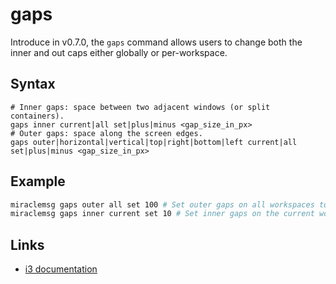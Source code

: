 # gaps
Introduce in v0.7.0, the `gaps` command allows users to change both
the inner and out caps either globally or per-workspace.

## Syntax
```
# Inner gaps: space between two adjacent windows (or split containers).
gaps inner current|all set|plus|minus <gap_size_in_px>
# Outer gaps: space along the screen edges.
gaps outer|horizontal|vertical|top|right|bottom|left current|all set|plus|minus <gap_size_in_px>
```

## Example
```sh
miraclemsg gaps outer all set 100 # Set outer gaps on all workspaces to 100px
miraclemsg gaps inner current set 10 # Set inner gaps on the current workspace to 10px
```

## Links
- [i3 documentation](https://i3wm.org/docs/userguide.html#changing_gaps)
